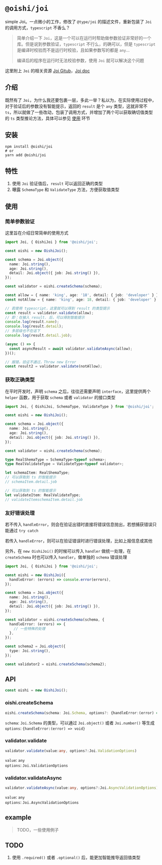 # `@oishi/joi`

simple Joi。一点微小的工作，修改了 `@type/joi` 的描述文件，重新包装了 `Joi` 的调用方式，`typescript` 不香么？

> 简单介绍一下 `Joi`，这是一个可以在运行时帮助做参数验证非常好的一个库。但是说到参数验证，`typescript` 不行么，的确可以，但是 `typescript` 是编译时校验而不是运行时校验，且如果参数写的都是 `any`...
>
> 编译后的程序在运行时无法校验参数，使用 `Joi` 就可以解决这个问题

这里附上 `Joi` 的相关资源 [Joi Gitub](https://github.com/sideway/joi)，[Joi doc](https://joi.dev/)

## 介绍

既然有了 `Joi`，为什么我还要包裹一层，多此一举？私以为，在实际使用过程中，对于验证后的参数没有智能提示，返回的 `result` 是个 `any` 类型，这就非常不 `ts`，所以就做了一些改动，包装了调用方式，并增加了两个可以获取确切值类型的 `ts` 类型推论方法，具体可以参见 [使用](#使用) 环节

## 安装

```shell
npm install @oishi/joi
# or
yarn add @oishi/joi
```

## 特性

1. 使用 `Joi` 验证值后，`result` 可以返回正确的类型
2. 曝露 `SchemaType` 和 `ValidateType` 方法，方便获取值类型

## 使用

### 简单参数验证

这里旨在介绍日常简单的使用方式

```ts
import Joi, { OishiJoi } from '@oishi/joi';

const oishi = new OishiJoi();

const schema = Joi.object({
  name: Joi.string(),
  age: Joi.string(),
  detail: Joi.object({ job: Joi.string() }),
});

const validator = oishi.createSchema(schema);

const allow = { name: 'king', age: '18', detail: { job: 'developer' } };
const notAllow = { name: 'king', age: 18, detail: { job: 'developer' } };

// 若使用 typescript，这里就可以得到 result 的类型提示
const result = validator.validate(allow);
// 即：在输入 result. 后，可以得到智能提示
console.log(result.name);
console.log(result.detail);
// 多层级也不在话下
console.log(result.detail.job);

(async () => {
  const asyncResult = await validator.validateAsync(allow);
})();

// 报错，验证不通过，Throw new Error
const result2 = validator.validate(notAllow);
```

### 获取正确类型

在平时开发时，声明 `schema` 之后，往往还需要声明 `interface`，这里提供两个 `helper` 函数，用于获取 `schema` 或者 `validator` 的接口类型

```ts
import Joi, { OishiJoi, SchemaType, ValidateType } from '@oishi/joi';

const oishi = new OishiJoi();

const schema = Joi.object({
  name: Joi.string(),
  age: Joi.string(),
  detail: Joi.object({ job: Joi.string() }),
});

const validator = oishi.createSchema(schema);

type RealShemaType = SchemaType<typeof schema>;
type RealValidateType = ValidateType<typeof validator>;

let schemaItem: RealShemaType;
// 可以获取到 ts 的智能提示
// schemaItem.detail.job

// 可以获取到 ts 的智能提示
let validateItem: RealValidateType;
// validateItemschemaItem.detail.job
```

### 友好错误处理

若不传入 `handleError`，则会在验证出错时直接将错误信息抛出，若想捕获错误只能通过 `try catch`

若传入 `handleError`，则可以在验证错误时进行错误处理，比如上报信息或其他

另外，在 `new OishiJoi()` 的时候可以传入 `handler` 做统一处理，在 `createSchema` 时也可以传入 `handler`，做单独的 `schema` 错误处理

```ts
import Joi, { OishiJoi } from '@oishi/joi';

const oishi = new OishiJoi({
  handleError: (errors) => console.error(errors),
});

const schema = Joi.object({
  name: Joi.string(),
  age: Joi.string(),
  detail: Joi.object({ job: Joi.string() }),
});

const validator = oishi.createSchema(schema, {
  handleError: (errors) => {
    // 一些特殊的处理
  },
});

const schema2 = Joi.object({
  type: Joi.string(),
});

const validator2 = oishi.createSchema(schema2);
```

## API

```ts
const oishi = new OishiJoi();
```

### oishi.createSchema

```ts
oishi.createSchema(schema: Joi.Schema, options?: {handleError:(error) => void})
```

`schema`: `Joi.Schema` 的类型，可以通过 `Joi.object()` 或者 `Joi.number()` 等生成  
`options`: `{handleError:(error) => void}`

### validator.validate

```ts
validator.validate(value:any, options?:Joi.ValidationOptions)
```

`value`: `any`  
`options`: `Joi.ValidationOptions`

### validator.validateAsync

```ts
validator.validateAsync(value:any, options?:Joi.AsyncValidationOptions)
```

`value`: `any`  
`options`: `Joi.AsyncValidationOptions`

## example

> TODO，一些使用例子

## TODO

1. 使用 `.required()` 或者 `.optional()` 后，能更加智能推导返回值类型
